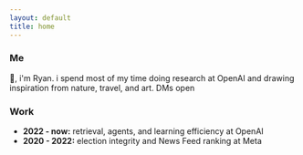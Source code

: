 ```yaml
---
layout: default
title: home
---
```


### Me

👋, i'm Ryan. i spend most of my time doing research at OpenAI and drawing inspiration from nature, travel, and art. DMs open

### Work

- **2022 - now:** retrieval, agents, and learning efficiency at OpenAI
- **2020 - 2022:** election integrity and News Feed ranking at Meta
